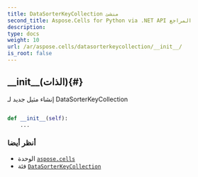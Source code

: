 ```yaml
---
title: DataSorterKeyCollection منشئ
second_title: Aspose.Cells for Python via .NET API المراجع
description:
type: docs
weight: 10
url: /ar/aspose.cells/datasorterkeycollection/__init__/
is_root: false
---
```

##  \_\_init\_\_(الذات){#}
إنشاء مثيل جديد لـ DataSorterKeyCollection



```python

def __init__(self):
    ...
```





###  أنظر أيضا
* الوحدة [`aspose.cells`](../../)
* فئة [`DataSorterKeyCollection`](/cells/python-net/ar/aspose.cells/datasorterkeycollection)
